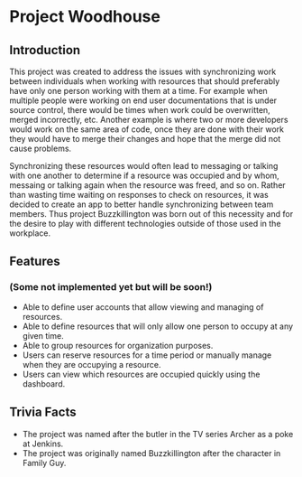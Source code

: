 # Project Woodhouse
## Introduction
This project was created to address the issues with synchronizing work between individuals when working with resources that should preferably have only one person working with them at a time. For example when multiple people were working on end user documentations that is under source control, there would be times when work could be overwritten, merged incorrectly, etc. Another example is where two or more developers would work on the same area of code, once they are done with their work they would have to merge their changes and hope that the merge did not cause problems.

Synchronizing these resources would often lead to messaging or talking with one another to determine if a resource was occupied and by whom, messaing or talking again when the resource was freed, and so on. Rather than wasting time waiting on responses to check on resources, it was decided to create an app to better handle synchronizing between team members. Thus project Buzzkillington was born out of this necessity and for the desire to play with different technologies outside of those used in the workplace.

## Features
### (Some not implemented yet but will be soon!)
* Able to define user accounts that allow viewing and managing of resources.
* Able to define resources that will only allow one person to occupy at any given time.
* Able to group resources for organization purposes.
* Users can reserve resources for a time period or manually manage when they are occupying a resource.
* Users can view which resources are occupied quickly using the dashboard.

## Trivia Facts
* The project was named after the butler in the TV series Archer as a poke at Jenkins.
* The project was originally named Buzzkillington after the character in Family Guy.